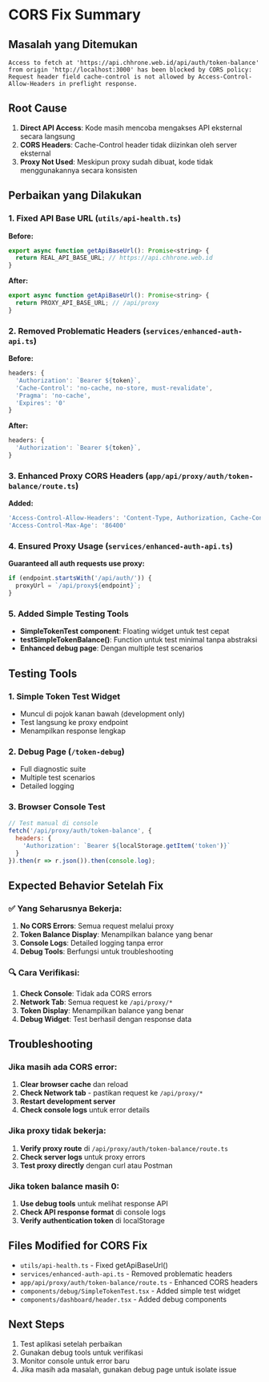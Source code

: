 # CORS Fix Summary

## Masalah yang Ditemukan
```
Access to fetch at 'https://api.chhrone.web.id/api/auth/token-balance' from origin 'http://localhost:3000' has been blocked by CORS policy: Request header field cache-control is not allowed by Access-Control-Allow-Headers in preflight response.
```

## Root Cause
1. **Direct API Access**: Kode masih mencoba mengakses API eksternal secara langsung
2. **CORS Headers**: Cache-Control header tidak diizinkan oleh server eksternal
3. **Proxy Not Used**: Meskipun proxy sudah dibuat, kode tidak menggunakannya secara konsisten

## Perbaikan yang Dilakukan

### 1. Fixed API Base URL (`utils/api-health.ts`)
**Before:**
```javascript
export async function getApiBaseUrl(): Promise<string> {
  return REAL_API_BASE_URL; // https://api.chhrone.web.id
}
```

**After:**
```javascript
export async function getApiBaseUrl(): Promise<string> {
  return PROXY_API_BASE_URL; // /api/proxy
}
```

### 2. Removed Problematic Headers (`services/enhanced-auth-api.ts`)
**Before:**
```javascript
headers: {
  'Authorization': `Bearer ${token}`,
  'Cache-Control': 'no-cache, no-store, must-revalidate',
  'Pragma': 'no-cache',
  'Expires': '0'
}
```

**After:**
```javascript
headers: {
  'Authorization': `Bearer ${token}`,
}
```

### 3. Enhanced Proxy CORS Headers (`app/api/proxy/auth/token-balance/route.ts`)
**Added:**
```javascript
'Access-Control-Allow-Headers': 'Content-Type, Authorization, Cache-Control, Pragma, Expires',
'Access-Control-Max-Age': '86400'
```

### 4. Ensured Proxy Usage (`services/enhanced-auth-api.ts`)
**Guaranteed all auth requests use proxy:**
```javascript
if (endpoint.startsWith('/api/auth/')) {
  proxyUrl = `/api/proxy${endpoint}`;
}
```

### 5. Added Simple Testing Tools
- **SimpleTokenTest component**: Floating widget untuk test cepat
- **testSimpleTokenBalance()**: Function untuk test minimal tanpa abstraksi
- **Enhanced debug page**: Dengan multiple test scenarios

## Testing Tools

### 1. Simple Token Test Widget
- Muncul di pojok kanan bawah (development only)
- Test langsung ke proxy endpoint
- Menampilkan response lengkap

### 2. Debug Page (`/token-debug`)
- Full diagnostic suite
- Multiple test scenarios
- Detailed logging

### 3. Browser Console Test
```javascript
// Test manual di console
fetch('/api/proxy/auth/token-balance', {
  headers: {
    'Authorization': `Bearer ${localStorage.getItem('token')}`
  }
}).then(r => r.json()).then(console.log);
```

## Expected Behavior Setelah Fix

### ✅ Yang Seharusnya Bekerja:
1. **No CORS Errors**: Semua request melalui proxy
2. **Token Balance Display**: Menampilkan balance yang benar
3. **Console Logs**: Detailed logging tanpa error
4. **Debug Tools**: Berfungsi untuk troubleshooting

### 🔍 Cara Verifikasi:
1. **Check Console**: Tidak ada CORS errors
2. **Network Tab**: Semua request ke `/api/proxy/*`
3. **Token Display**: Menampilkan balance yang benar
4. **Debug Widget**: Test berhasil dengan response data

## Troubleshooting

### Jika masih ada CORS error:
1. **Clear browser cache** dan reload
2. **Check Network tab** - pastikan request ke `/api/proxy/*`
3. **Restart development server**
4. **Check console logs** untuk error details

### Jika proxy tidak bekerja:
1. **Verify proxy route** di `/api/proxy/auth/token-balance/route.ts`
2. **Check server logs** untuk proxy errors
3. **Test proxy directly** dengan curl atau Postman

### Jika token balance masih 0:
1. **Use debug tools** untuk melihat response API
2. **Check API response format** di console logs
3. **Verify authentication token** di localStorage

## Files Modified for CORS Fix
- `utils/api-health.ts` - Fixed getApiBaseUrl()
- `services/enhanced-auth-api.ts` - Removed problematic headers
- `app/api/proxy/auth/token-balance/route.ts` - Enhanced CORS headers
- `components/debug/SimpleTokenTest.tsx` - Added simple test widget
- `components/dashboard/header.tsx` - Added debug components

## Next Steps
1. Test aplikasi setelah perbaikan
2. Gunakan debug tools untuk verifikasi
3. Monitor console untuk error baru
4. Jika masih ada masalah, gunakan debug page untuk isolate issue
